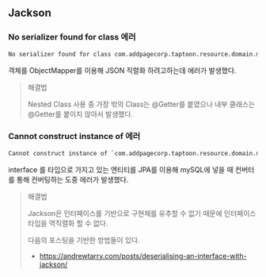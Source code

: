 

## Jackson

### No serializer found for class 에러

```sh
No serializer found for class com.addpagecorp.taptoon.resource.domain.minigame.data.impl.DrawACardMinigameData$Card and no properties discovered to create BeanSerializer (to avoid exception, disable SerializationFeature.FAIL_ON_EMPTY_BEANS)
```

객체를 ObjectMapper를 이용해 JSON 직렬화 하려고하는데 에러가 발생했다.

> 해결법
>
> Nested Class 사용 중 가장 밖의 Class는 @Getter를 붙였으나 내부 클래스는 @Getter를 붙이지 않아서 발생했다.



### Cannot construct instance of 에러

```sh
Cannot construct instance of `com.addpagecorp.taptoon.resource.domain.minigame.data.MinigameData` (no Creators, like default construct, exist): abstract types either need to be mapped to concrete types, have custom deserializer, or contain additional type information
```

interface 를 타입으로 가지고 있는 엔티티를 JPA를 이용해 mySQL에 넣을 때 컨버터를 통해 컨버팅하는 도중 에러가 발생했다.

> 해결법
>
> Jackson은 인터페이스를 기반으로 구현체를 유추할 수 없기 때문에 인터페이스 타입을 역직렬화 할 수 없다. 
>
> 다음의 포스팅을 기반한 방법들이 있다.
>
> - https://andrewtarry.com/posts/deserialising-an-interface-with-jackson/